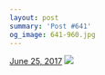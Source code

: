 ```yaml
---
layout: post
summary: 'Post #641'
og_image: 641-960.jpg
---
```


<p>
  <time><a href="/641">June 25, 2017</a></time>
  <a href="/641"><img src="{{ site.assets_url }}/641-480.jpg" srcset="{{ site.assets_url }}/641-240.jpg 240w, {{ site.assets_url }}/641-480.jpg 480w, {{ site.assets_url }}/641-720.jpg 720w, {{ site.assets_url }}/641-960.jpg 960w" sizes="(min-width: 700px) 50vw, calc(100vw - 2rem)" /></a>
</p>
